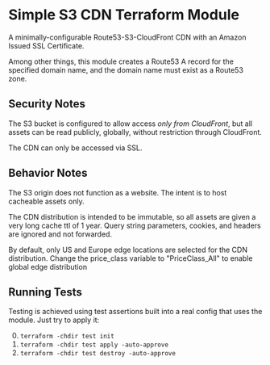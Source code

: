 #  Simple S3 CDN Terraform Module

A minimally-configurable Route53-S3-CloudFront CDN with an Amazon Issued SSL Certificate.

Among other things, this module creates a Route53 A record for the specified domain name, and the domain name must exist as a Route53 zone.

## Security Notes

The S3 bucket is configured to allow access _only from CloudFront_, but all assets can be read publicly, globally, without restriction through CloudFront.

The CDN can only be accessed via SSL.

## Behavior Notes

The S3 origin does not function as a website. The intent is to host cacheable assets only.

The CDN distribution is intended to be immutable, so all assets are given a very long cache ttl of 1 year. Query string parameters, cookies, and headers are ignored and not forwarded.

By default, only US and Europe edge locations are selected for the CDN distribution. Change the price_class variable to "PriceClass_All" to enable global edge distribution

## Running Tests

Testing is achieved using test assertions built into a real config that uses the module. Just try to apply it:

0. `terraform -chdir test init`
1. `terraform -chdir test apply -auto-approve`
2. `terraform -chdir test destroy -auto-approve`
